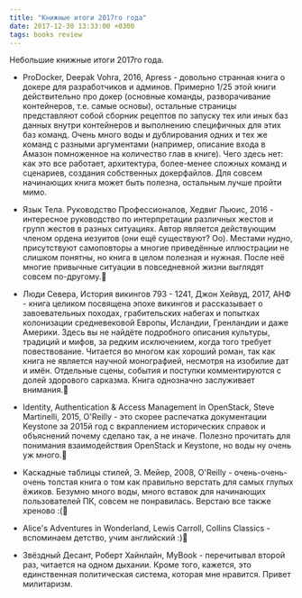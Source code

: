 ```yaml
---
title: "Книжные итоги 2017го года"
date: 2017-12-30 13:33:00 +0300
tags: books review
---
```

Небольшие книжные итоги 2017го года.
<!--more-->

* ProDocker, Deepak Vohra, 2016, Apress - довольно странная книга о докере для разработчиков и админов. Примерно 1/25 этой книги действительно про докер (основные команды, разворачивание контейнеров, т.е. самые основы), остальные страницы представляют собой сборник рецептов по запуску тех или иных баз данных внутри контейнеров и выполнению специфичных для этих баз команд. Очень много воды и дублирования одних и тех же команд с разными аргументами (например, описание входа в Амазон помноженное на количество глав в книге). Чего здесь нет: как это все работает, архитектура, более-менее сложных команд и сценариев, создания собственных докерфайлов. Для совсем начинающих книга может быть полезна, остальным лучше пройти мимо.

* Язык Тела. Руководство Профессионалов, Хедвиг Льюис, 2016 - интересное руководство по интерпретации различных жестов и групп жестов в разных ситуациях. Автор является действующим членом ордена иезуитов (они ещё существуют? Оо). Местами нудно, присутствуют самоповторы а многие приведённые иллюстрации не слишком понятны, но книга в целом полезная и нужная. После неё многие привычные ситуации в повседневной жизни выглядят совсем по-другому.

* Люди Севера, История викингов 793 - 1241, Джон Хейвуд, 2017, АНФ - книга целиком посвящена эпохе викингов и рассказывает о завоевательных походах, грабительских набегах и попытках колонизации средневековой Европы, Исландии, Гренландии и даже Америки. Здесь вы не найдёте подробного описания культуры, традиций и мифов, за редким исключением, когда того требует повествование. Читается во многом как хороший роман, так как книга не является научной монографией, несмотря на изобилие дат и имён. Отдельные сцены, события и поступки комментируются с долей здорового сарказма. Книга однозначно заслуживает внимания.

* Identity, Authentication & Access Management in OpenStack, Steve Martinelli, 2015, O'Reilly - это скорее распечатка документации Keystone за 2015й год с вкраплением исторических справок и объяснений почему сделано так, а не иначе. Полезно прочитать для понимания взаимодействия OpenStack и Keystone, но воды ну очень уж много.

* Каскадные таблицы стилей, Э. Мейер, 2008, O'Reilly - очень-очень-очень толстая книга о том как правильно верстать для самых глупых ёжиков. Безумно много воды, много вставок для начинающих пользователей ПК, совсем не понравилась. Верстаю все также хреново :(

* Alice's Adventures in Wonderland, Lewis Carroll, Collins Classics - вспоминаем детство, учим английский :)

* Звёздный Десант, Роберт Хайнлайн, MyBook - перечитывал второй раз, читается на одном дыхании. Кроме того, кажется, это единственная политическая система, которая мне нравится. Привет милитаризм.
